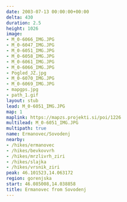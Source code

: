 ```yaml
---
date: 2003-07-13 00:00:00+00:00
delta: 430
duration: 2.5
height: 1026
image:
- M_0-6066_IMG.JPG
- M_0-6047_IMG.JPG
- M_0-6051_IMG.JPG
- M_0-6058_IMG.JPG
- M_0-6061_IMG.JPG
- M_0-6066_IMG.JPG
- Pogled_JZ.jpg
- M_0-6070_IMG.JPG
- M_0-6069_IMG.JPG
- mapgps.jpg
- path_1.gif
layout: stub
lead: M_0-6051_IMG.JPG
map: 1
maplink: https://mapzs.projekti.si/poi/1226
multilead: M_0-6051_IMG.JPG
multipath: true
name: Ermanovec/Sovodenj
nearby:
- /hikes/ermanovec
- /hikes/bevkovvrh
- /hikes/mrzlivrh_ziri
- /hikes/slajka
- /hikes/vrsnik_ziri
peak: 46.101523,14.063172
region: gorenjska
start: 46.085008,14.038858
title: Ermanovec from Sovodenj
---
```

